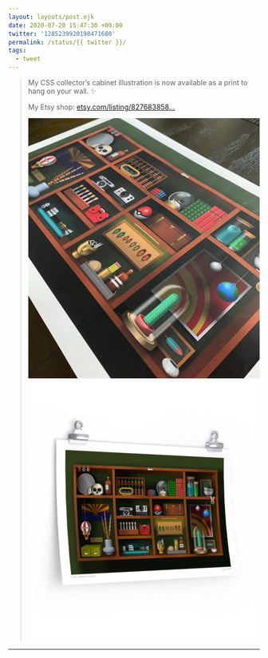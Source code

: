 ```yaml
---
layout: layouts/post.njk
date: 2020-07-20 15:47:30 +00:00
twitter: '1285239920198471680'
permalink: /status/{{ twitter }}/
tags: 
  - tweet
---
```


> My CSS collector’s cabinet illustration is now available as a print to hang on your wall. ✨
> 
> My Etsy shop: [etsy.com/listing/827683858…](https://www.etsy.com/listing/827683858/css-collectors-cabinet-print)
> 
> ![Angled photo of the print on a table.](/img/1285239920198471680-EdYWAIEUwAEJO3m.jpg)
> ![Mockup of the print hanging from binder clips.](/img/1285239920198471680-EdYWBSSUMAEXMne.png)

---
